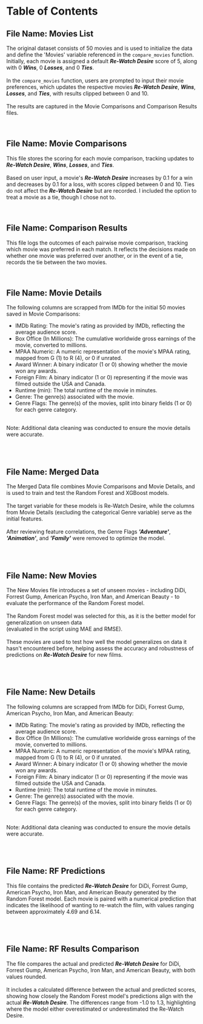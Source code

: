 # Table of Contents

## File Name: Movies List
The original dataset consists of 50 movies and is used to initialize the data and define the 'Movies' variable referenced in the `compare_movies` function. Initially, each movie is assigned a default ***Re-Watch Desire*** score of 5, along with 0 ***Wins***, 0 ***Losses***, and 0 ***Ties***. <br><br> In the `compare_movies` function, users are prompted to input their movie preferences, which updates the respective movies ***Re-Watch Desire***, ***Wins***, ***Losses***, and ***Ties***, with results clipped between 0 and 10. <br><br> The results are captured in the Movie Comparisons and Comparison Results files.

<br>

## File Name: Movie Comparisons
This file stores the scoring for each movie comparison, tracking updates to ***Re-Watch Desire***, ***Wins***, ***Losses***, and ***Ties***. <br><br> Based on user input, a movie's ***Re-Watch Desire*** increases by 0.1 for a win and decreases by 0.1 for a loss, with scores clipped between 0 and 10. Ties do not affect the ***Re-Watch Desire*** but are recorded. I included the option to treat a movie as a tie, though I chose not to.

<br>

## File Name: Comparison Results
This file logs the outcomes of each pairwise movie comparison, tracking which movie was preferred in each match. It reflects the decisions made on whether one movie was preferred over another, or in the event of a tie, records the tie between the two movies.

<br>

## File Name: Movie Details
The following columns are scrapped from IMDb for the initial 50 movies saved in Movie Comparisons:
* IMDb Rating: The movie's rating as provided by IMDb, reflecting the average audience score.
* Box Office (In Millions): The cumulative worldwide gross earnings of the movie, converted to millions.
* MPAA Numeric: A numeric representation of the movie's MPAA rating, mapped from G (1) to R (4), or 0 if unrated.
* Award Winner: A binary indicator (1 or 0) showing whether the movie won any awards.
* Foreign Film: A binary indicator (1 or 0) representing if the movie was filmed outside the USA and Canada.
* Runtime (min): The total runtime of the movie in minutes.
* Genre: The genre(s) associated with the movie.
* Genre Flags: The genre(s) of the movies, split into binary fields (1 or 0) for each genre category.
<br>
Note: Additional data cleaning was conducted to ensure the movie details were accurate.

<br><br>

## File Name: Merged Data
The Merged Data file combines Movie Comparisons and Movie Details, and is used to train and test the Random Forest and XGBoost models. <br><br> The target variable for these models is Re-Watch Desire, while the columns from Movie Details (excluding the categorical Genre variable) serve as the initial features. <br><br> After reviewing feature correlations, the Genre Flags ***'Adventure'***, ***'Animation'***, and ***'Family'*** were removed to optimize the model.

<br><br>

## File Name: New Movies
The New Movies file introduces a set of unseen movies - including DiDi, Forrest Gump, American Psycho, Iron Man, and American Beauty - to evaluate the performance of the Random Forest model. <br><br> The Random Forest model was selected for this, as it is the better model for generalization on unseen data <br>(evaluated in the script using MAE and RMSE). <br><br> These movies are used to test how well the model generalizes on data it hasn't encountered before, helping assess the accuracy and robustness of predictions on ***Re-Watch Desire*** for new films.

<br><br>

## File Name: New Details
The following columns are scrapped from IMDb for DiDi, Forrest Gump, American Psycho, Iron Man, and American Beauty:
* IMDb Rating: The movie's rating as provided by IMDb, reflecting the average audience score.
* Box Office (In Millions): The cumulative worldwide gross earnings of the movie, converted to millions.
* MPAA Numeric: A numeric representation of the movie's MPAA rating, mapped from G (1) to R (4), or 0 if unrated.
* Award Winner: A binary indicator (1 or 0) showing whether the movie won any awards.
* Foreign Film: A binary indicator (1 or 0) representing if the movie was filmed outside the USA and Canada.
* Runtime (min): The total runtime of the movie in minutes.
* Genre: The genre(s) associated with the movie.
* Genre Flags: The genre(s) of the movies, split into binary fields (1 or 0) for each genre category.
<br>
Note: Additional data cleaning was conducted to ensure the movie details were accurate.

<br><br>

## File Name: RF Predictions
This file contains the predicted ***Re-Watch Desire*** for DiDi, Forrest Gump, American Psycho, Iron Man, and American Beauty generated by the Random Forest model. Each movie is paired with a numerical prediction that indicates the likelihood of wanting to re-watch the film, with values ranging between approximately 4.69 and 6.14.

<br><br>

## File Name: RF Results Comparison
The file compares the actual and predicted ***Re-Watch Desire*** for DiDi, Forrest Gump, American Psycho, Iron Man, and American Beauty, with both values rounded. <br><br> It includes a calculated difference between the actual and predicted scores, showing how closely the Random Forest model's predictions align with the actual ***Re-Watch Desire***. The differences range from -1.0 to 1.3, highlighting where the model either overestimated or underestimated the Re-Watch Desire.

<br><br>
